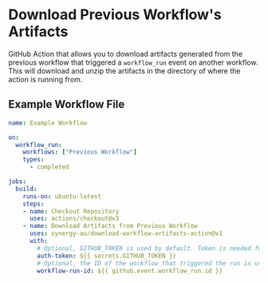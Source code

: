 # Download Previous Workflow's Artifacts
GitHub Action that allows you to download artifacts generated from the previous workflow that triggered a `workflow_run` event on another workflow. This will download and unzip the artifacts in the directory of where the action is running from.

## Example Workflow File

```yaml
name: Example Workflow

on:
  workflow_run:
    workflows: ["Previous Workflow"]
    types: 
      - completed

jobs:
  build:
    runs-on: ubuntu-latest
    steps:
    - name: Checkout Repository
      uses: actions/checkout@v3
    - name: Download Artifacts from Previous Workflow
      uses: synergy-au/download-workflow-artifacts-action@v1
      with:
        # Optional, GITHUB_TOKEN is used by default. Token is needed for private repos.
        auth-token: ${{ secrets.GITHUB_TOKEN }}
        # Optional, the ID of the workflow that triggered the run is used by default
        workflow-run-id: ${{ github.event.workflow_run.id }}
```
